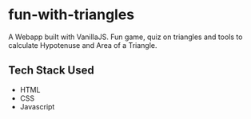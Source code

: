 # fun-with-triangles
A Webapp built with VanillaJS. Fun game, quiz on triangles and tools to calculate Hypotenuse and Area of a Triangle.
## Tech Stack Used
- HTML
- CSS
- Javascript
